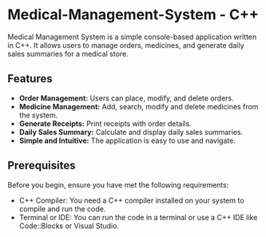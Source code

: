# Medical-Management-System - C++

Medical Management System is a simple console-based application written in C++. It allows users to manage orders, medicines, and generate daily sales summaries for a medical store.

## Features
- **Order Management:** Users can place, modify, and delete orders.
- **Medicine Management:** Add, search, modify and delete medicines from the system.
- **Generate Receipts:** Print receipts with order details.
- **Daily Sales Summary:** Calculate and display daily sales summaries.
- **Simple and Intuitive:** The application is easy to use and navigate.

## Prerequisites
Before you begin, ensure you have met the following requirements:

- C++ Compiler: You need a C++ compiler installed on your system to compile and run the code.
- Terminal or IDE: You can run the code in a terminal or use a C++ IDE like Code::Blocks or Visual Studio.
